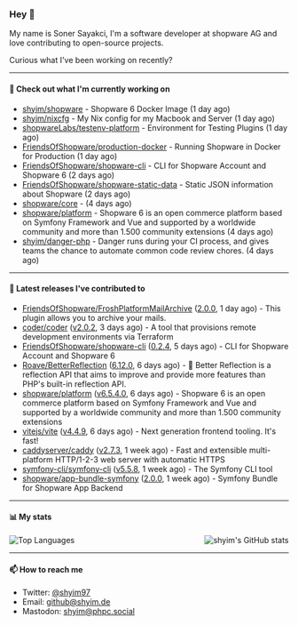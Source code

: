 ### Hey 👋

My name is Soner Sayakci, I'm a software developer at shopware AG and love contributing to open-source projects.

Curious what I've been working on recently?

---

#### 👷 Check out what I'm currently working on

- [shyim/shopware](https://github.com/shyim/shopware) - Shopware 6 Docker Image (1 day ago)
- [shyim/nixcfg](https://github.com/shyim/nixcfg) - My Nix config for my Macbook and Server (1 day ago)
- [shopwareLabs/testenv-platform](https://github.com/shopwareLabs/testenv-platform) - Environment for Testing Plugins (1 day ago)
- [FriendsOfShopware/production-docker](https://github.com/FriendsOfShopware/production-docker) - Running Shopware in Docker for Production (1 day ago)
- [FriendsOfShopware/shopware-cli](https://github.com/FriendsOfShopware/shopware-cli) - CLI for Shopware Account and Shopware 6 (2 days ago)
- [FriendsOfShopware/shopware-static-data](https://github.com/FriendsOfShopware/shopware-static-data) - Static JSON information about Shopware (2 days ago)
- [shopware/core](https://github.com/shopware/core) -  (4 days ago)
- [shopware/platform](https://github.com/shopware/platform) - Shopware 6 is an open commerce platform based on Symfony Framework and Vue and supported by a worldwide community and more than 1.500 community extensions (4 days ago)
- [shyim/danger-php](https://github.com/shyim/danger-php) - Danger runs during your CI process, and gives teams the chance to automate common code review chores. (4 days ago)

---

#### 🔭 Latest releases I've contributed to

- [FriendsOfShopware/FroshPlatformMailArchive](https://github.com/FriendsOfShopware/FroshPlatformMailArchive) ([2.0.0](https://github.com/FriendsOfShopware/FroshPlatformMailArchive/releases/tag/2.0.0), 1 day ago) - This plugin allows you to archive your mails.
- [coder/coder](https://github.com/coder/coder) ([v2.0.2](https://github.com/coder/coder/releases/tag/v2.0.2), 3 days ago) - A tool that provisions remote development environments via Terraform
- [FriendsOfShopware/shopware-cli](https://github.com/FriendsOfShopware/shopware-cli) ([0.2.4](https://github.com/FriendsOfShopware/shopware-cli/releases/tag/0.2.4), 5 days ago) - CLI for Shopware Account and Shopware 6
- [Roave/BetterReflection](https://github.com/Roave/BetterReflection) ([6.12.0](https://github.com/Roave/BetterReflection/releases/tag/6.12.0), 6 days ago) - :crystal_ball: Better Reflection is a reflection API that aims to improve and provide more features than PHP&#39;s built-in reflection API.
- [shopware/platform](https://github.com/shopware/platform) ([v6.5.4.0](https://github.com/shopware/platform/releases/tag/v6.5.4.0), 6 days ago) - Shopware 6 is an open commerce platform based on Symfony Framework and Vue and supported by a worldwide community and more than 1.500 community extensions
- [vitejs/vite](https://github.com/vitejs/vite) ([v4.4.9](https://github.com/vitejs/vite/releases/tag/v4.4.9), 6 days ago) - Next generation frontend tooling. It&#39;s fast!
- [caddyserver/caddy](https://github.com/caddyserver/caddy) ([v2.7.3](https://github.com/caddyserver/caddy/releases/tag/v2.7.3), 1 week ago) - Fast and extensible multi-platform HTTP/1-2-3 web server with automatic HTTPS
- [symfony-cli/symfony-cli](https://github.com/symfony-cli/symfony-cli) ([v5.5.8](https://github.com/symfony-cli/symfony-cli/releases/tag/v5.5.8), 1 week ago) - The Symfony CLI tool
- [shopware/app-bundle-symfony](https://github.com/shopware/app-bundle-symfony) ([2.0.0](https://github.com/shopware/app-bundle-symfony/releases/tag/2.0.0), 1 week ago) - Symfony Bundle for Shopware App Backend

---

#### 📊 My stats

<img align="right" alt="shyim's GitHub stats" src="https://github-readme-stats.vercel.app/api?username=shyim&count_private=1&show_icons=true&" />

![Top Languages](https://github-readme-stats.vercel.app/api/top-langs/?username=shyim)

---

#### 📫 How to reach me

- Twitter: [@shyim97](https://twitter.com/shyim97)
- Email: [github@shyim.de](mailto://github@shyim.de)
- Mastodon: <a rel="me" href="https://phpc.social/@shyim">shyim@phpc.social</a>
